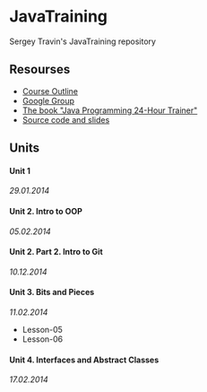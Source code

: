 JavaTraining
============

Sergey Travin's JavaTraining repository


Resourses
-------------

* [Course Outline](http://www.eventbrite.com/e/java-java-ee-tickets-9637639439)
* [Google Group](https://groups.google.com/forum/#!forum/feb-5-java-videos-russian)
* [The book "Java Programming 24-Hour Trainer"](http://www.wrox.com/WileyCDA/WroxTitle/Java-Programming-24-Hour-Trainer.productCd-0470889640.html)
* [Source code and slides](https://code.google.com/p/practicaljava/)


Units
-----

#### Unit 1
*29.01.2014*

#### Unit 2. Intro to OOP
*05.02.2014*

#### Unit 2. Part 2. Intro to Git
*10.12.2014*

#### Unit 3. Bits and Pieces
*11.02.2014*
* Lesson-05
* Lesson-06

#### Unit 4. Interfaces and Abstract Classes
*17.02.2014*
